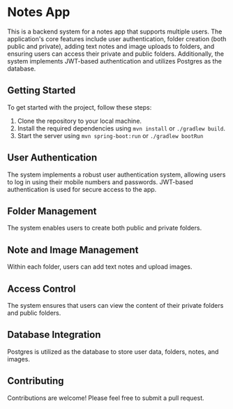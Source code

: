 # Notes App

This is a backend system for a notes app that supports multiple users. The application's core features include user authentication, folder creation (both public and private), adding text notes and image uploads to folders, and ensuring users can access their private and public folders. Additionally, the system implements JWT-based authentication and utilizes Postgres as the database.

## Getting Started

To get started with the project, follow these steps:

1. Clone the repository to your local machine.
2. Install the required dependencies using `mvn install` or `./gradlew build`.
3. Start the server using `mvn spring-boot:run` or `./gradlew bootRun`

## User Authentication

The system implements a robust user authentication system, allowing users to log in using their mobile numbers and passwords. JWT-based authentication is used for secure access to the app.

## Folder Management

The system enables users to create both public and private folders.

## Note and Image Management

Within each folder, users can add text notes and upload images.

## Access Control

The system ensures that users can view the content of their private folders and public folders.

## Database Integration

Postgres is utilized as the database to store user data, folders, notes, and images.

## Contributing

Contributions are welcome! Please feel free to submit a pull request.
